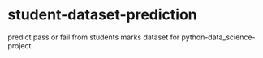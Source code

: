 # student-dataset-prediction
predict pass or fail from students marks dataset for python-data_science-project
